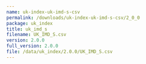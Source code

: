 ```yaml
---
name: uk-index-uk-imd-s-csv
permalink: /downloads/uk-index-uk-imd-s-csv/2_0_0
package: uk_index
title: uk_imd_s
filename: UK_IMD_S.csv
version: 2.0.0
full_version: 2.0.0
file: /data/uk_index/2.0.0/UK_IMD_S.csv
---
```


